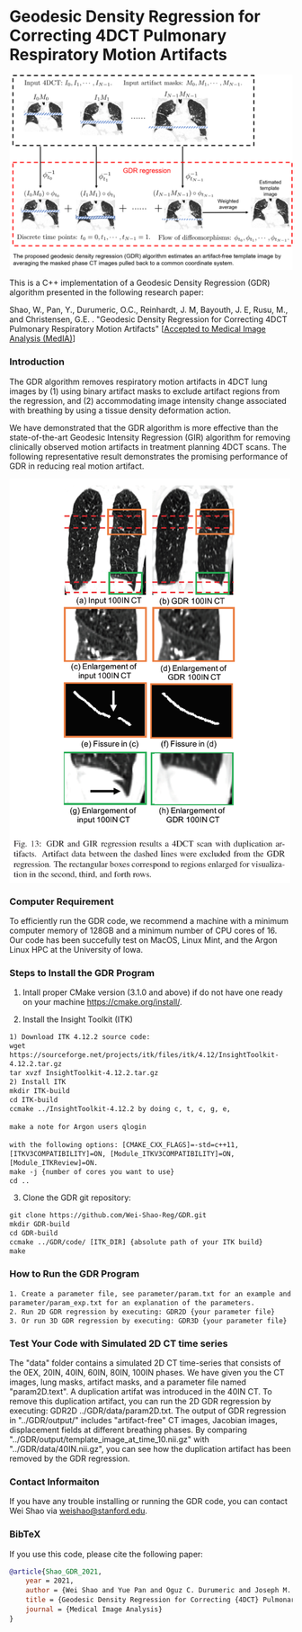 # Geodesic Density Regression for Correcting 4DCT Pulmonary Respiratory Motion Artifacts

<img src="images/pipeline.png" align="center" width="800">

This is a C++ implementation of a Geodesic Density Regression (GDR) algorithm presented in the following research paper:

Shao, W., Pan, Y., Durumeric, O.C., Reinhardt, J. M, Bayouth, J. E, Rusu, M., and Christensen, G.E. . "Geodesic Density Regression for Correcting 4DCT Pulmonary Respiratory Motion Artifacts" [[Accepted to Medical Image Analysis (MedIA)](https://arxiv.org/abs/2106.06853)]

### Introduction
The GDR algorithm removes respiratory motion artifacts in 4DCT lung images by (1) using binary artifact masks to exclude artifact regions from the regression, and (2) accommodating image intensity change associated with breathing by using a tissue density deformation action.

We have demonstrated that the GDR algorithm is more effective than the state-of-the-art Geodesic Intensity Regression (GIR) algorithm for removing clinically observed motion artifacts in treatment planning 4DCT scans. The following representative result demonstrates the promising performance of GDR in reducing real motion artifact.

<img src="images/GDR_result.PNG" align="center" width="500">

### Computer Requirement
To efficiently run the GDR code, we recommend a machine with a minimum computer memory of 128GB and a minimum number of CPU cores of 16. Our code has been succefully test on MacOS, Linux Mint, and the Argon Linux HPC at the University of Iowa.

### Steps to Install the GDR Program
1. Intall proper CMake version (3.1.0 and above) if do not have one ready on your machine https://cmake.org/install/.

2. Install the Insight Toolkit (ITK)
```
1) Download ITK 4.12.2 source code: 
wget https://sourceforge.net/projects/itk/files/itk/4.12/InsightToolkit-4.12.2.tar.gz
tar xvzf InsightToolkit-4.12.2.tar.gz
2) Install ITK
mkdir ITK-build
cd ITK-build
ccmake ../InsightToolkit-4.12.2 by doing c, t, c, g, e, 

make a note for Argon users qlogin

with the following options: [CMAKE_CXX_FLAGS]=-std=c++11, [ITKV3COMPATIBILITY]=ON, [Module_ITKV3COMPATIBILITY]=ON,[Module_ITKReview]=ON.
make -j {number of cores you want to use}
cd ..
```

3. Clone the GDR git repository:
```
git clone https://github.com/Wei-Shao-Reg/GDR.git
mkdir GDR-build
cd GDR-build
ccmake ../GDR/code/ [ITK_DIR] {absolute path of your ITK build}
make
```


### How to Run the GDR Program
```
1. Create a parameter file, see parameter/param.txt for an example and parameter/param_exp.txt for an explanation of the parameters.
2. Run 2D GDR regression by executing: GDR2D {your parameter file}
3. Or run 3D GDR regression by executing: GDR3D {your parameter file}
```

### Test Your Code with Simulated 2D CT time series

The "data" folder contains a simulated 2D CT time-series that consists of the 0EX, 20IN, 40IN, 60IN, 80IN, 100IN phases. We have given you the CT images, lung masks, artifact masks, and a parameter file named "param2D.text". A duplication artifat was introduced in the 40IN CT. To remove this duplication artifact, you can run the 2D GDR regression by executing: GDR2D ../GDR/data/param2D.txt. The output of GDR regression in "../GDR/output/" includes "artifact-free" CT images, Jacobian images, displacement fields at different breathing phases. By comparing "../GDR/output/template_image_at_time_10.nii.gz" with "../GDR/data/40IN.nii.gz", you can see how the duplication artifact has been removed by the GDR regression.


### Contact Informaiton
If you have any trouble installing or running the GDR code, you can contact Wei Shao via weishao@stanford.edu.

### BibTeX

If you use this code, please cite the following paper:

```bibtex
@article{Shao_GDR_2021,
	year = 2021,
	author = {Wei Shao and Yue Pan and Oguz C. Durumeric and Joseph M. Reinhardt and John E. Bayouth and Mirabela Rusu and Gary E. Christensen},
	title = {Geodesic Density Regression for Correcting {4DCT} Pulmonary Respiratory Motion Artifacts},
	journal = {Medical Image Analysis}
}
```
